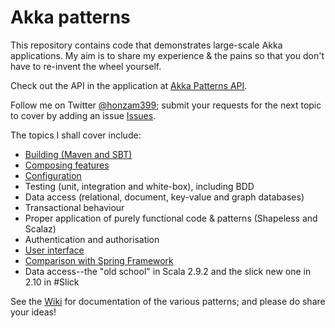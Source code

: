 # Akka patterns

This repository contains code that demonstrates large-scale Akka applications. My aim is to share my experience & the pains so that you don't have to re-invent the wheel yourself.

Check out the API in the application at [Akka Patterns API](http://docs.akkapatterns.apiary.io/).

Follow me on Twitter [@honzam399](https://twitter.com/honzam399); submit your requests for the next topic to cover by adding an issue [Issues](https://github.com/eigengo/akka-patterns/issues).

The topics I shall cover include:

* [Building (Maven and SBT)](../../../akka-patterns/wiki/Building)
* [Composing features](../../../akka-patterns/wiki/Composing)
* [Configuration](../../../akka-patterns/wiki/Configuration)
* Testing (unit, integration and white-box), including BDD
* Data access (relational, document, key-value and graph databases)
* Transactional behaviour
* Proper application of purely functional code & patterns (Shapeless and Scalaz)
* Authentication and authorisation
* [User interface](../../../akka-patterns/wiki/UserInterface)
* [Comparison with Spring Framework](../../../akka-patterns/wiki/Spring)
* Data access--the "old school" in Scala 2.9.2 and the slick new one in 2.10 in #Slick

See the [Wiki](../../../akka-patterns/wiki/Home) for documentation of the various patterns; and please do share your ideas!

